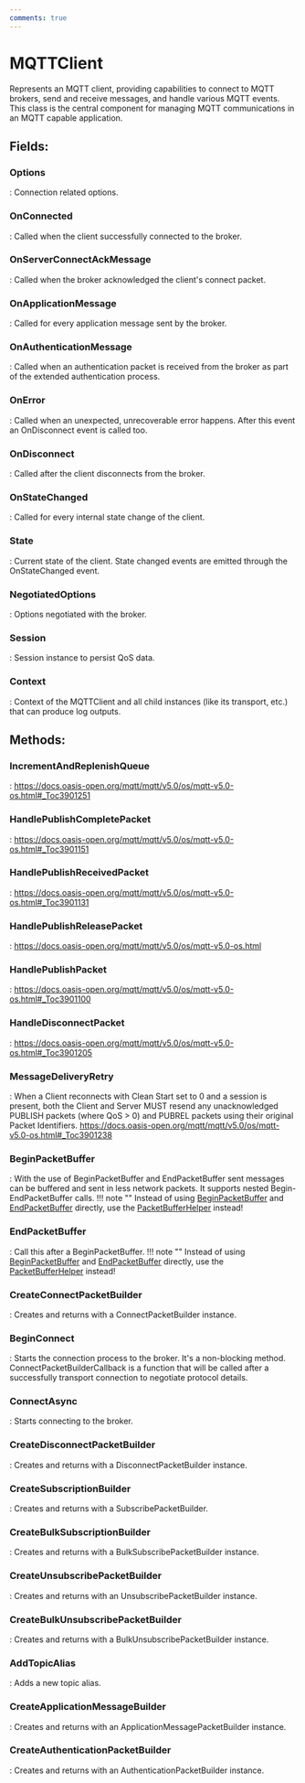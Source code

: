 ```yaml
---
comments: true
---
```

# MQTTClient

Represents an MQTT client, providing capabilities to connect to MQTT brokers, send and receive messages, and handle various MQTT events. This class is the central component for managing MQTT communications in an MQTT capable application. 

## **Fields**:
### **Options**
: Connection related options. 
### **OnConnected**
: Called when the client successfully connected to the broker. 
### **OnServerConnectAckMessage**
: Called when the broker acknowledged the client's connect packet. 
### **OnApplicationMessage**
: Called for every application message sent by the broker. 
### **OnAuthenticationMessage**
: Called when an authentication packet is received from the broker as part of the extended authentication process. 
### **OnError**
: Called when an unexpected, unrecoverable error happens. After this event an OnDisconnect event is called too. 
### **OnDisconnect**
: Called after the client disconnects from the broker. 
### **OnStateChanged**
: Called for every internal state change of the client. 
### **State**
: Current state of the client. State changed events are emitted through the OnStateChanged event. 
### **NegotiatedOptions**
: Options negotiated with the broker. 
### **Session**
: Session instance to persist QoS data. 
### **Context**
: Context of the MQTTClient and all child instances (like its transport, etc.) that can produce log outputs. 
## **Methods**:

### **IncrementAndReplenishQueue**
: https://docs.oasis-open.org/mqtt/mqtt/v5.0/os/mqtt-v5.0-os.html#_Toc3901251 

### **HandlePublishCompletePacket**
: https://docs.oasis-open.org/mqtt/mqtt/v5.0/os/mqtt-v5.0-os.html#_Toc3901151 

### **HandlePublishReceivedPacket**
: https://docs.oasis-open.org/mqtt/mqtt/v5.0/os/mqtt-v5.0-os.html#_Toc3901131 

### **HandlePublishReleasePacket**
: https://docs.oasis-open.org/mqtt/mqtt/v5.0/os/mqtt-v5.0-os.html 

### **HandlePublishPacket**
: https://docs.oasis-open.org/mqtt/mqtt/v5.0/os/mqtt-v5.0-os.html#_Toc3901100 

### **HandleDisconnectPacket**
: https://docs.oasis-open.org/mqtt/mqtt/v5.0/os/mqtt-v5.0-os.html#_Toc3901205 

### **MessageDeliveryRetry**
: When a Client reconnects with Clean Start set to 0 and a session is present, both the Client and Server MUST resend any unacknowledged PUBLISH packets (where QoS > 0) and PUBREL packets using their original Packet Identifiers.  https://docs.oasis-open.org/mqtt/mqtt/v5.0/os/mqtt-v5.0-os.html#_Toc3901238 

### **BeginPacketBuffer**
: With the use of BeginPacketBuffer and EndPacketBuffer sent messages can be buffered and sent in less network packets. It supports nested Begin-EndPacketBuffer calls. 
	!!! note ""
		Instead of using [BeginPacketBuffer](../MQTT/MQTTClient.md#beginpacketbuffer) and [EndPacketBuffer](../MQTT/MQTTClient.md#endpacketbuffer) directly, use the [PacketBufferHelper](../MQTT/PacketBufferHelper.md) instead!


### **EndPacketBuffer**
: Call this after a BeginPacketBuffer. 
	!!! note ""
		Instead of using [BeginPacketBuffer](../MQTT/MQTTClient.md#beginpacketbuffer) and [EndPacketBuffer](../MQTT/MQTTClient.md#endpacketbuffer) directly, use the [PacketBufferHelper](../MQTT/PacketBufferHelper.md) instead!


### **CreateConnectPacketBuilder**
: Creates and returns with a ConnectPacketBuilder instance. 

### **BeginConnect**
: Starts the connection process to the broker. It's a non-blocking method. ConnectPacketBuilderCallback is a function that will be called after a successfully transport connection to negotiate protocol details. 

### **ConnectAsync**
: Starts connecting to the broker.  

### **CreateDisconnectPacketBuilder**
: Creates and returns with a DisconnectPacketBuilder instance. 

### **CreateSubscriptionBuilder**
: Creates and returns with a SubscribePacketBuilder.  

### **CreateBulkSubscriptionBuilder**
: Creates and returns with a BulkSubscribePacketBuilder instance. 

### **CreateUnsubscribePacketBuilder**
: Creates and returns with an UnsubscribePacketBuilder instance. 

### **CreateBulkUnsubscribePacketBuilder**
: Creates and returns with a BulkUnsubscribePacketBuilder instance. 

### **AddTopicAlias**
: Adds a new topic alias. 

### **CreateApplicationMessageBuilder**
: Creates and returns with an ApplicationMessagePacketBuilder instance. 

### **CreateAuthenticationPacketBuilder**
: Creates and returns with an AuthenticationPacketBuilder instance. 